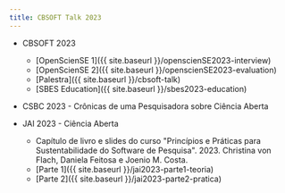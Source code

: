 ```yaml
---
title: CBSOFT Talk 2023
---
```


* CBSOFT 2023
   * [OpenScienSE 1]({{ site.baseurl }}/openscienSE2023-interview)
   * [OpenScienSE 2]({{ site.baseurl }}/openscienSE2023-evaluation)
   * [Palestra]({{ site.baseurl }}/cbsoft-talk)
   * [SBES Education]({{ site.baseurl }}/sbes2023-education)

* CSBC 2023 - Crônicas de uma Pesquisadora sobre Ciência Aberta

* JAI 2023 - Ciência Aberta
   * Capítulo de livro e slides do curso "Princípios e Práticas para Sustentabilidade do Software de Pesquisa". 2023. Christina von Flach, Daniela Feitosa e Joenio M. Costa.
   * [Parte 1]({{ site.baseurl }}/jai2023-parte1-teoria)
   * [Parte 2]({{ site.baseurl }}/jai2023-parte2-pratica)
